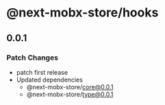 # @next-mobx-store/hooks

## 0.0.1

### Patch Changes

- patch first release
- Updated dependencies
  - @next-mobx-store/core@0.0.1
  - @next-mobx-store/type@0.0.1
